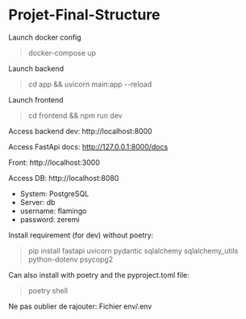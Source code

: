 # Projet-Final-Structure

Launch docker config

> docker-compose up

Launch backend

> cd app && uvicorn main:app --reload

Launch frontend

> cd frontend && npm run dev

Access backend dev: http://localhost:8000

Access FastApi docs: http://127.0.0.1:8000/docs

Front: http://localhost:3000

Access DB: http://localhost:8080

- System: PostgreSQL
- Server: db
- username: flamingo
- password: zeremi

Install requirement (for dev) without poetry:

> pip install fastapi uvicorn pydantic sqlalchemy sqlalchemy_utils python-dotenv psycopg2

Can also install with poetry and the pyproject.toml file:

> poetry shell

Ne pas oublier de rajouter: 
Fichier env/.env